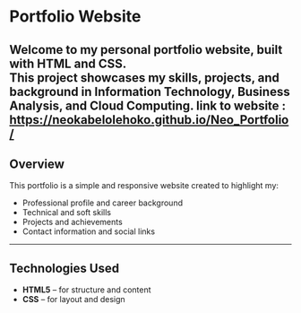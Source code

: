 # Portfolio Website

Welcome to my **personal portfolio website**, built with **HTML and CSS**.  
This project showcases my skills, projects, and background in Information Technology, Business Analysis, and Cloud Computing.
link to website : https://neokabelolehoko.github.io/Neo_Portfolio/
---

## Overview

This portfolio is a simple and responsive website created to highlight my:
- Professional profile and career background  
- Technical and soft skills  
- Projects and achievements  
- Contact information and social links  

---

## Technologies Used

- **HTML5** – for structure and content  
- **CSS** – for layout and design  


